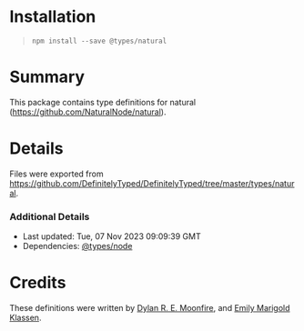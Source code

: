 # Installation
> `npm install --save @types/natural`

# Summary
This package contains type definitions for natural (https://github.com/NaturalNode/natural).

# Details
Files were exported from https://github.com/DefinitelyTyped/DefinitelyTyped/tree/master/types/natural.

### Additional Details
 * Last updated: Tue, 07 Nov 2023 09:09:39 GMT
 * Dependencies: [@types/node](https://npmjs.com/package/@types/node)

# Credits
These definitions were written by [Dylan R. E. Moonfire](https://github.com/dmoonfire), and [Emily Marigold Klassen](https://github.com/forivall).
